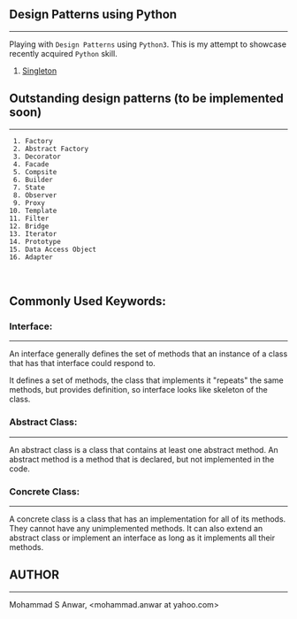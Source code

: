 ## Design Patterns using Python
***

Playing with `Design Patterns` using `Python3`. This is my attempt to showcase recently acquired `Python` skill.

1. [Singleton](https://github.com/manwar/design-patterns-using-python/tree/master/01-singleton/README.md)

## Outstanding design patterns (to be implemented soon)
***

     1. Factory
     2. Abstract Factory
     3. Decorator
     4. Facade
     5. Compsite
     6. Builder
     7. State
     8. Observer
     9. Proxy
    10. Template
    11. Filter
    12. Bridge
    13. Iterator
    14. Prototype
    15. Data Access Object
    16. Adapter

<br>

## Commonly Used Keywords:
### Interface:
***

An interface generally defines the set of  methods that an instance of a class that has that interface could respond to.

It defines  a set of methods, the class that implements it "repeats" the same methods, but provides definition, so  interface looks like skeleton of the class.

### Abstract Class:
***

An abstract class is a class that  contains at least one abstract method. An abstract method is  a method  that is declared, but not implemented in the code.

### Concrete Class:
***

A concrete class is a class  that  has an implementation  for all of its methods. They cannot have any unimplemented methods. It  can also extend an abstract class or implement an interface as long as it implements all their methods.

## AUTHOR
***

Mohammad S Anwar, <mohammad.anwar at yahoo.com>
